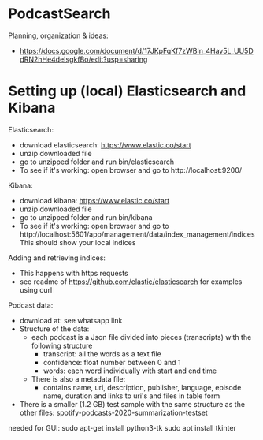 # PodcastSearch

Planning, organization & ideas:
 * https://docs.google.com/document/d/17JKpFqKf7zWBIn_4Hav5L_UU5DdRN2hHe4deIsgkfBo/edit?usp=sharing



# Setting up (local) Elasticsearch and Kibana

Elasticsearch:
  * download elasticsearch: https://www.elastic.co/start
  * unzip downloaded file
  * go to unzipped folder and run bin/elasticsearch
  * To see if it's working: open browser and go to http://localhost:9200/
  
Kibana:
  * download kibana: https://www.elastic.co/start
  * unzip downloaded file
  * go to unzipped folder and run bin/kibana
  * To see if it's working: open browser and go to http://localhost:5601/app/management/data/index_management/indices This should show your local indices
 
Adding and retrieving indices:
  * This happens with https requests
  * see readme of https://github.com/elastic/elasticsearch for examples using curl

Podcast data:
  * download at: see whatsapp link
  * Structure of the data: 
    * each podcast is a Json file divided into pieces (transcripts) with the following structure
      * transcript: all the words as a text file
      * confidence: float number between 0 and 1
      * words: each word individually with start and end time
    * There is also a metadata file:
      * contains name, uri, description, publisher, language, episode name, duration and links to uri's and files in table form
  * There is a smaller (1.2 GB) test sample with the same structure as the other files: spotify-podcasts-2020-summarization-testset
  
  
  
  needed for GUI:
  sudo apt-get install python3-tk
  sudo apt install tkinter

